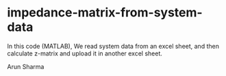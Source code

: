 # impedance-matrix-from-system-data
 
 In this code (MATLAB), We read system data from an excel sheet, and then calculate z-matrix and upload it in another excel sheet.

 Arun Sharma
